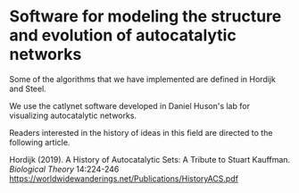 # Software for modeling the structure and evolution of autocatalytic networks 

Some of the algorithms that we have implemented are defined in Hordijk and Steel. 

We use the catlynet software developed in Daniel Huson's lab for visualizing autocatalytic networks.

Readers interested in the history of ideas in this field are directed to the following article. 

Hordijk (2019). A History of Autocatalytic Sets: A Tribute to Stuart Kauffman. _Biological Theory_ 14:224-246 
https://worldwidewanderings.net/Publications/HistoryACS.pdf




